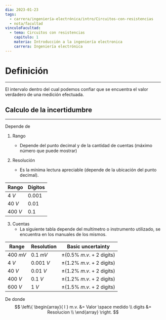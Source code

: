```yaml
---
dia: 2023-01-23
tags:
  - carrera/ingeniería-electrónica/intro/Circuitos-con-resistencias
  - nota/facultad
vinculoFacultad:
  - tema: Circuitos con resistencias
    capitulo: 1
    materia: Introducción a la ingeniería electronica
    carrera: Ingeniería electrónica
---
```

# Definición 
---
El intervalo dentro del cual podemos confiar que se encuentra el valor verdadero de una medición efectuada.

## Calculo de la incertidumbre
---
Depende de
1. Rango
    * Depende del punto decimal y de la cantidad de cuentas (máximo número que puede mostrar)

3. Resolución
    * Es la mínima lectura apreciable (depende de la ubicación del punto decimal).

| Rango   | Dígitos |
| ------- | ------- |
| $4 ~V$  | $0.001$        |
| $40 ~V$ | $0.01$        |
| $400 ~V$        | $0.1$        |

3. Cuentas 
    * La siguiente tabla depende del multímetro o instrumento utilizado, se encuentra en los manuales de los mismos.

| Range | Resolution | Basic uncertainty |
| ---- | ---- | ---- |
| $400 ~mV$ | $0.1 ~mV$ | $\pm (0.5 \% ~ m.v. + 2 ~ \text{digits})$ |
| $4 ~V$ | $0.001 ~V$ | $\pm (1.2 \% ~ m.v. + 2 ~ \text{digits})$ |
| $40 ~V$ | $0.01 ~V$ | $\pm (1.2 \% ~ m.v. + 2 ~ \text{digits})$ |
| $400 ~V$ | $0.1 ~V$ | $\pm (1.2 \% ~ m.v. + 2 ~ \text{digits})$ |
| $600 ~V$ | $1 ~V$ | $\pm (1.5 \% ~ m.v. + 2 ~ \text{digits})$ |


De donde
$$
\left\{ 
\begin{array}{ l } 
m.v. &= Valor \space medido \\
digits &= Resolucion \\
\end{array} \right.
$$
